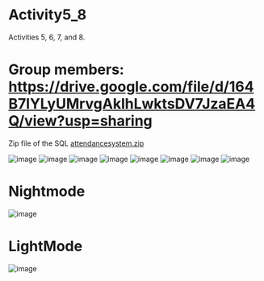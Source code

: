# Activity5_8
Activities 5, 6, 7, and 8.
# Group members: https://drive.google.com/file/d/164B7lYLyUMrvgAklhLwktsDV7JzaEA4Q/view?usp=sharing
Zip file of the SQL
[attendancesystem.zip](https://github.com/GrinHornet/Activity5_8/files/13179539/attendancesystem.zip)

![image](https://github.com/GrinHornet/Activity5_8/assets/125188016/1e339456-0864-44a7-9a92-28e09e609be8)
![image](https://github.com/GrinHornet/Activity5_8/assets/125188016/5ad5900b-ff69-4c23-8437-e697b541225a)
![image](https://github.com/GrinHornet/Activity5_8/assets/125188016/9e096169-d45f-4b7d-ab33-f4912d148289)
![image](https://github.com/GrinHornet/Activity5_8/assets/125188016/20bab906-bfd2-4e88-829e-3fbfbcb389b5)
![image](https://github.com/GrinHornet/Activity5_8/assets/125188016/08b7b9cf-2443-4acb-af75-6a3776fd2468)
![image](https://github.com/GrinHornet/Activity5_8/assets/125188016/05c110ed-90a5-4ab5-b6da-d85239b15433)
![image](https://github.com/GrinHornet/Activity5_8/assets/125188016/380fbac1-752e-42d1-bc5c-1c1f9497d0f8)
![image](https://github.com/GrinHornet/Activity5_8/assets/125188016/b6823f82-8590-4dd7-b759-53d2a62da49f)
# Nightmode
![image](https://github.com/GrinHornet/Activity5_8/assets/125188016/e940608d-25ee-463a-8f76-07dc6ba0c90d)
# LightMode
![image](https://github.com/GrinHornet/Activity5_8/assets/125188016/322d858d-4ad2-41b5-8e96-037f183272a1)
